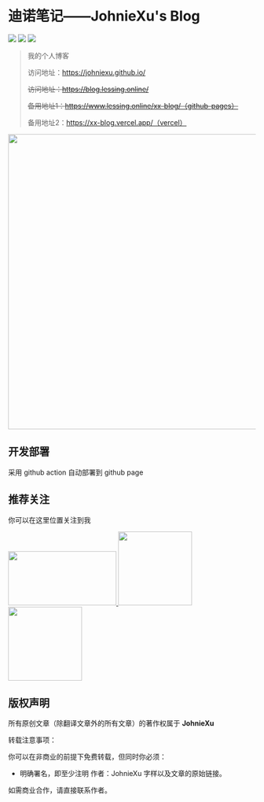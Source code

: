 # 迪诺笔记——JohnieXu's Blog

![](https://img.shields.io/travis/com/JohnieXu/xx-blog?style=flat-square)
![](https://img.shields.io/github/license/JohnieXu/xx-blog?style=flat-square)
![](https://img.shields.io/github/last-commit/JohnieXu/xx-blog?style=flat-square)

> 我的个人博客
>
> 访问地址：https://johniexu.github.io/
>
> ~~访问地址：https://blog.lessing.online/~~
> 
> ~~备用地址1：https://www.lessing.online/xx-blog/（github-pages）~~
>
> 备用地址2：https://xx-blog.vercel.app/（vercel）

<p align="center">
  <img src="https://p.pstatp.com/origin/pgc-image/e81d9530685a42d28394848a41a83d2d" width="600" />
</p>

## 开发部署

采用 github action 自动部署到 github page

## 推荐关注
你可以在这里位置关注到我

<a href="https://juejin.im/user/59eb44426fb9a045000230b8" >
  <img src="https://tva1.sinaimg.cn/large/00831rSTly1gcguelpq3xj3062032t8j.jpg"  width="220px" height="110px" /> 
</a>

<a href="https://segmentfault.com/u/johniexu" class="item" >
  <img src="https://tva1.sinaimg.cn/large/00831rSTly1gcgufm82a6j309q09qjr8.jpg" width="150px" height="150px" />
</a>

<a href="https://mp.weixin.qq.com/s/weo4Kvs8L4aLVM8fWqo5jQ" class="item" >
  <img src="https://tva1.sinaimg.cn/large/00831rSTgy1gcgutpiwiaj30sq0783yo.jpg" height="150px" />
</a>


## 版权声明

所有原创文章（除翻译文章外的所有文章）的著作权属于 **JohnieXu**

转载注意事项：

你可以在非商业的前提下免费转载，但同时你必须：

- 明确署名，即至少注明 作者：JohnieXu 字样以及文章的原始链接。

如需商业合作，请直接联系作者。